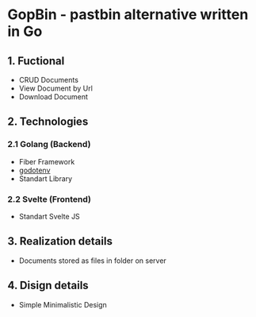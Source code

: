 # GopBin - pastbin alternative written in Go

## 1. Fuctional
- CRUD Documents
- View Document by Url
- Download Document

## 2. Technologies

### 2.1 Golang (Backend)
- Fiber Framework
- [godotenv](https://github.com/joho/godotenv)
- Standart Library

### 2.2 Svelte (Frontend)
- Standart Svelte JS

## 3. Realization details
- Documents stored as files in folder on server

## 4. Disign details
- Simple Minimalistic Design
